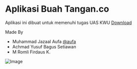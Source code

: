 # Aplikasi Buah Tangan.co

Aplikasi ini dibuat untuk memenuhi tugas UAS KWU
[Download](https://github.com/achyusuf10/flutter-buah_tangan.co/blob/main/app-release.apk)

Made By
- Muhammad Jazaal Aufa [@aufa](https://github.com/jazaalaufa)
- Achmad Yusuf Bagus Setiawan
- M Romli Firdaus K.

![Image](https://user-images.githubusercontent.com/65402864/180337664-151b4545-ccb4-4dc1-bb62-ee958efa1444.png)
